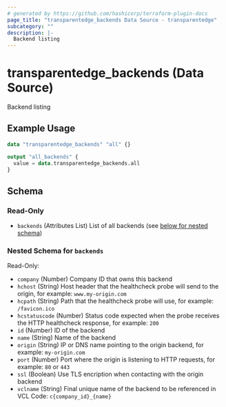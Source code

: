```yaml
---
# generated by https://github.com/hashicorp/terraform-plugin-docs
page_title: "transparentedge_backends Data Source - transparentedge"
subcategory: ""
description: |-
  Backend listing
---
```


# transparentedge_backends (Data Source)

Backend listing

## Example Usage

```terraform
data "transparentedge_backends" "all" {}

output "all_backends" {
  value = data.transparentedge_backends.all
}
```

<!-- schema generated by tfplugindocs -->
## Schema

### Read-Only

- `backends` (Attributes List) List of all backends (see [below for nested schema](#nestedatt--backends))

<a id="nestedatt--backends"></a>
### Nested Schema for `backends`

Read-Only:

- `company` (Number) Company ID that owns this backend
- `hchost` (String) Host header that the healthcheck probe will send to the origin, for example: `www.my-origin.com`
- `hcpath` (String) Path that the healthcheck probe will use, for example: `/favicon.ico`
- `hcstatuscode` (Number) Status code expected when the probe receives the HTTP healthcheck response, for example: `200`
- `id` (Number) ID of the backend
- `name` (String) Name of the backend
- `origin` (String) IP or DNS name pointing to the origin backend, for example: `my-origin.com`
- `port` (Number) Port where the origin is listening to HTTP requests, for example: `80` or `443`
- `ssl` (Boolean) Use TLS encription when contacting with the origin backend
- `vclname` (String) Final unique name of the backend to be referenced in VCL Code: `c{company_id}_{name}`


